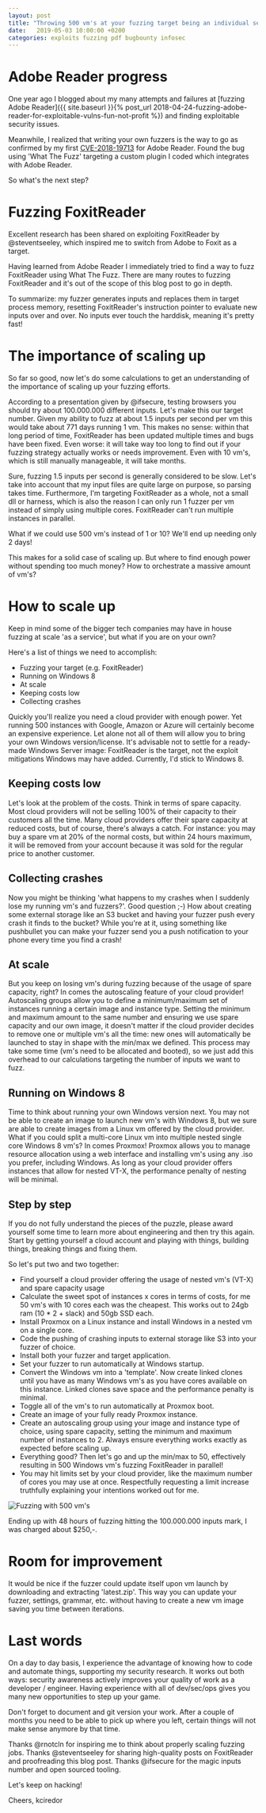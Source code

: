 ```yaml
---
layout: post
title: "Throwing 500 vm's at your fuzzing target being an individual security researcher"
date:   2019-05-03 10:00:00 +0200
categories: exploits fuzzing pdf bugbounty infosec
---
```

# Adobe Reader progress #
One year ago I blogged about my many attempts and failures at [fuzzing Adobe Reader]({{ site.baseurl }}{% post_url 2018-04-24-fuzzing-adobe-reader-for-exploitable-vulns-fun-not-profit %}) and finding exploitable security issues.

Meanwhile, I realized that writing your own fuzzers is the way to go as confirmed by my first [CVE-2018-19713](https://cve.mitre.org/cgi-bin/cvename.cgi?name=CVE-2018-19713) for Adobe Reader. Found the bug using 'What The Fuzz' targeting a custom plugin I coded which integrates with Adobe Reader.

So what's the next step?

# Fuzzing FoxitReader #
Excellent research has been shared on exploiting FoxitReader by @steventseeley, which inspired me to switch from Adobe to Foxit as a target.

Having learned from Adobe Reader I immediately tried to find a way to fuzz FoxitReader using What The Fuzz. There are many routes to fuzzing FoxitReader and it's out of the scope of this blog post to go in depth.

To summarize: my fuzzer generates inputs and replaces them in target process memory, resetting FoxitReader's instruction pointer to evaluate new inputs over and over. No inputs ever touch the harddisk, meaning it's pretty fast!

# The importance of scaling up #
So far so good, now let's do some calculations to get an understanding of the importance of scaling up your fuzzing efforts.

According to a presentation given by @ifsecure, testing browsers you should try about 100.000.000 different inputs. Let's make this our target number. Given my ability to fuzz at about 1.5 inputs per second per vm this would take about 771 days running 1 vm. This makes no sense: within that long period of time, FoxitReader has been updated multiple times and bugs have been fixed. Even worse: it will take way too long to find out if your fuzzing strategy actually works or needs improvement. Even with 10 vm's, which is still manually manageable, it will take months.

Sure, fuzzing 1.5 inputs per second is generally considered to be slow. Let's take into account that my input files are quite large on purpose, so parsing takes time. Furthermore, I'm targeting FoxitReader as a whole, not a small dll or harness, which is also the reason I can only run 1 fuzzer per vm instead of simply using multiple cores. FoxitReader can't run multiple instances in parallel.

What if we could use 500 vm's instead of 1 or 10? We'll end up needing only 2 days!

This makes for a solid case of scaling up. But where to find enough power without spending too much money? How to orchestrate a massive amount of vm's?

# How to scale up #
Keep in mind some of the bigger tech companies may have in house fuzzing at scale 'as a service', but what if you are on your own?

Here's a list of things we need to accomplish:
- Fuzzing your target (e.g. FoxitReader)
- Running on Windows 8
- At scale
- Keeping costs low
- Collecting crashes

Quickly you'll realize you need a cloud provider with enough power. Yet running 500 instances with Google, Amazon or Azure will certainly become an expensive experience. Let alone not all of them will allow you to bring your own Windows version/license. It's advisable not to settle for a ready-made Windows Server image: FoxitReader is the target, not the exploit mitigations Windows may have added. Currently, I'd stick to Windows 8.

## Keeping costs low ##
Let's look at the problem of the costs. Think in terms of spare capacity. Most cloud providers will not be selling 100% of their capacity to their customers all the time. Many cloud providers offer their spare capacity at reduced costs, but of course, there's always a catch. For instance: you may buy a spare vm at 20% of the normal costs, but within 24 hours maximum, it will be removed from your account because it was sold for the regular price to another customer.

## Collecting crashes ##
Now you might be thinking 'what happens to my crashes when I suddenly lose my running vm's and fuzzers?'. Good question ;-) How about creating some external storage like an S3 bucket and having your fuzzer push every crash it finds to the bucket? While you're at it, using something like pushbullet you can make your fuzzer send you a push notification to your phone every time you find a crash!

## At scale ##
But you keep on losing vm's during fuzzing because of the usage of spare capacity, right? In comes the autoscaling feature of your cloud provider! Autoscaling groups allow you to define a minimum/maximum set of instances running a certain image and instance type. Setting the minimum and maximum amount to the same number and ensuring we use spare capacity and our own image, it doesn't matter if the cloud provider decides to remove one or multiple vm's all the time: new ones will automatically be launched to stay in shape with the min/max we defined. This process may take some time (vm's need to be allocated and booted), so we just add this overhead to our calculations targeting the number of inputs we want to fuzz.

## Running on Windows 8 ##
Time to think about running your own Windows version next. You may not be able to create an image to launch new vm's with Windows 8, but we sure are able to create images from a Linux vm offered by the cloud provider. What if you could split a multi-core Linux vm into multiple nested single core Windows 8 vm's? In comes Proxmox! Proxmox allows you to manage resource allocation using a web interface and installing vm's using any .iso you prefer, including Windows. As long as your cloud provider offers instances that allow for nested VT-X, the performance penalty of nesting will be minimal.

## Step by step ##
If you do not fully understand the pieces of the puzzle, please award yourself some time to learn more about engineering and then try this again. Start by getting yourself a cloud account and playing with things, building things, breaking things and fixing them.

So let's put two and two together:
- Find yourself a cloud provider offering the usage of nested vm's (VT-X) and spare capacity usage
- Calculate the sweet spot of instances x cores in terms of costs, for me 50 vm's with 10 cores each was the cheapest. This works out to 24gb ram (10 \* 2 + slack) and 50gb SSD each.
- Install Proxmox on a Linux instance and install Windows in a nested vm on a single core.
- Code the pushing of crashing inputs to external storage like S3 into your fuzzer of choice.
- Install both your fuzzer and target application.
- Set your fuzzer to run automatically at Windows startup.
- Convert the Windows vm into a 'template'. Now create linked clones until you have as many Windows vm's as you have cores available on this instance. Linked clones save space and the performance penalty is minimal.
- Toggle all of the vm's to run automatically at Proxmox boot.
- Create an image of your fully ready Proxmox instance.
- Create an autoscaling group using your image and instance type of choice, using spare capacity, setting the minimum and maximum number of instances to 2. Always ensure everything works exactly as expected before scaling up.
- Everything good? Then let's go and up the min/max to 50, effectively resulting in 500 Windows vm's fuzzing FoxitReader in parallel!
- You may hit limits set by your cloud provider, like the maximum number of cores you may use at once. Respectfully requesting a limit increase truthfully explaining your intentions worked out for me.

<p><img src="/assets/post_500-scaling.png" alt="Fuzzing with 500 vm's" title="" /></p>

Ending up with 48 hours of fuzzing hitting the 100.000.000 inputs mark, I was charged about $250,-.

# Room for improvement #
It would be nice if the fuzzer could update itself upon vm launch by downloading and extracting 'latest.zip'. This way you can update your fuzzer, settings, grammar, etc. without having to create a new vm image saving you time between iterations.

# Last words #
On a day to day basis, I experience the advantage of knowing how to code and automate things, supporting my security research. It works out both ways: security awareness actively improves your quality of work as a developer / engineer. Having experience with all of dev/sec/ops gives you many new opportunities to step up your game.

Don't forget to document and git version your work. After a couple of months you need to be able to pick up where you left, certain things will not make sense anymore by that time.

Thanks @rnotcln for inspiring me to think about properly scaling fuzzing jobs. Thanks @steventseeley for sharing high-quality posts on FoxitReader and proofreading this blog post. Thanks @ifsecure for the magic inputs number and open sourced tooling.

Let's keep on hacking!

Cheers,
kciredor
